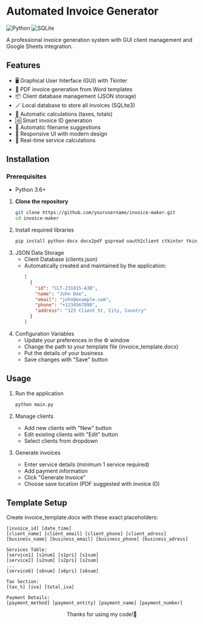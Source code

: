 # Automated Invoice Generator

![Python](https://img.shields.io/badge/python-3670A0?style=for-the-badge&logo=python&logoColor=ffdd54)
![SQLite](https://img.shields.io/badge/sqlite-%2307405e.svg?style=for-the-badge&logo=sqlite&logoColor=white)

A professional invoice generation system with GUI client management and Google Sheets integration.

## Features

- 🖥️ Graphical User Interface (GUI) with Tkinter
- 📄 PDF invoice generation from Word templates
- 📦 Client database management (JSON storage)
- 🪄 Local database to store all invoices (SQLite3) 
- 🔢 Automatic calculations (taxes, totals)
- 🆔 Smart invoice ID generation
- 📁 Automatic filename suggestions
- 📱 Responsive UI with modern design
- 🔄 Real-time service calculations

## Installation

### Prerequisites
- Python 3.6+

1. **Clone the repository**
   ```bash
   git clone https://github.com/yourusername/invoice-maker.git
   cd invoice-maker
2. Install required libraries
    ```python
    pip install python-docx docx2pdf gspread oauth2client ctkinter tkinter-ttk
    ```    
3. JSON Data Storage
     - Client Database (clients.json)
     - Automatically created and maintained by the application:
        ```json    
        [
          {
            "id": "CLT-231015-A3B",
            "name": "John Doe",
            "email": "john@example.com",
            "phone": "+1234567890",
            "address": "123 Client St, City, Country"
          }
        ]
        ```
4. Configuration Variables
      - Update your preferences in the ⚙️ window
      - Change the path to your template file (invoice_template.docx)
      - Put the details of your business
      - Save changes with "Save" button
## Usage
  1. Run the application
      ```bash
      python main.py
      ```
  3. Manage clients
     - Add new clients with "New" button
     - Edit existing clients with "Edit" button
     - Select clients from dropdown
      
  4. Generate invoices
     - Enter service details (minimum 1 service required)
     - Add payment information
     - Click "Generate Invoice"
     - Choose save location (PDF suggested with invoice ID)

## Template Setup
Create invoice_template.docx with these exact placeholders:

  ```text
  [invoice_id] [date_time]
  [client_name] [client_email] [client_phone] [client_adress]
  [business_name] [business_email] [business_phone] [business_adress]
  
  Services Table:
  [service1] [s1num] [s1pri] [s1sum]
  [service2] [s2num] [s2pri] [s2sum]
  ...
  [service6] [s6num] [s6pri] [s6sum]
  
  Tax Section:
  [tax_%] [iva] [total_iva]
  
  Payment Details:
  [payment_method] [payment_entity] [payment_name] [payment_number]
  ```
<div align="center">Thanks for using my code!🤗</div>